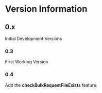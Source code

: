 # Version Information

## 0.x
Initial Development Versions

### 0.3
First Working Version

### 0.4
Add the **checkBulkRequestFileExists** feature.